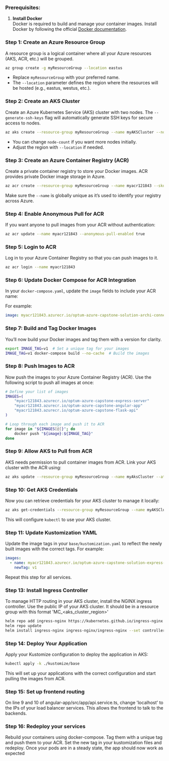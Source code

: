 ### Prerequisites:
1. **Install Docker**  
   Docker is required to build and manage your container images. Install Docker by following the official [Docker documentation](https://docs.docker.com/get-docker/).

### Step 1: Create an Azure Resource Group
A resource group is a logical container where all your Azure resources (AKS, ACR, etc.) will be grouped.

```bash
az group create -g myResourceGroup --location eastus
```

- Replace `myResourceGroup` with your preferred name.
- The `--location` parameter defines the region where the resources will be hosted (e.g., eastus, westus, etc.).

### Step 2: Create an AKS Cluster
Create an Azure Kubernetes Service (AKS) cluster with two nodes. The `--generate-ssh-keys` flag will automatically generate SSH keys for secure access to nodes.

```bash
az aks create --resource-group myResourceGroup --name myAKSCluster --node-count 2 --generate-ssh-keys --location eastus
```

- You can change `node-count` if you want more nodes initially.
- Adjust the region with `--location` if needed.

### Step 3: Create an Azure Container Registry (ACR)
Create a private container registry to store your Docker images. ACR provides private Docker image storage in Azure.

```bash
az acr create --resource-group myResourceGroup --name myacr121843 --sku Standard --location eastus
```

Make sure the `--name` is globally unique as it’s used to identify your registry across Azure.

### Step 4: Enable Anonymous Pull for ACR
If you want anyone to pull images from your ACR without authentication:

```bash
az acr update --name myacr121843 --anonymous-pull-enabled true
```

### Step 5: Login to ACR
Log in to your Azure Container Registry so that you can push images to it.

```bash
az acr login --name myacr121843
```

### Step 6: Update Docker Compose for ACR Integration
In your `docker-compose.yaml`, update the `image` fields to include your ACR name:

For example:
```yaml
image: myacr121843.azurecr.io/optum-azure-capstone-solution-archi-connect-frontend:${IMAGE_TAG}
```

### Step 7: Build and Tag Docker Images
You’ll now build your Docker images and tag them with a version for clarity.

```bash
export IMAGE_TAG=v1  # Set a unique tag for your images
IMAGE_TAG=v1 docker-compose build --no-cache  # Build the images
```

### Step 8: Push Images to ACR
Now push the images to your Azure Container Registry (ACR). Use the following script to push all images at once:

```bash
# Define your list of images
IMAGES=(
    "myacr121843.azurecr.io/optum-azure-capstone-express-server"
    "myacr121843.azurecr.io/optum-azure-capstone-angular-app"
    "myacr121843.azurecr.io/optum-azure-capstone-flask-api"
)

# Loop through each image and push it to ACR
for image in "${IMAGES[@]}"; do
    docker push "${image}:${IMAGE_TAG}"
done
```

### Step 9: Allow AKS to Pull from ACR
AKS needs permission to pull container images from ACR. Link your AKS cluster with the ACR using:

```bash
az aks update --resource-group myResourceGroup --name myAksCluster --attach-acr myacr121843
```

### Step 10: Get AKS Credentials
Now you can retrieve credentials for your AKS cluster to manage it locally:

```bash
az aks get-credentials --resource-group myResourceGroup --name myAKSCluster
```

This will configure `kubectl` to use your AKS cluster.

### Step 11: Update Kustomization YAML
Update the image tags in your `base/kustomization.yaml` to reflect the newly built images with the correct tags. For example:

```yaml
images:
  - name: myacr121843.azurecr.io/optum-azure-capstone-solution-express-server
    newTag: v1
```

Repeat this step for all services.

### Step 13: Install Ingress Controller
To manage HTTP routing in your AKS cluster, install the NGINX ingress controller. Use the public IP of your AKS cluster. It should be in a resource group with this format 'MC_<your-rg-name>_<your-aks-cluster-name>_<aks_cluster_region>'

```bash
helm repo add ingress-nginx https://kubernetes.github.io/ingress-nginx
helm repo update
helm install ingress-nginx ingress-nginx/ingress-nginx --set controller.service.loadBalancerIP=<your-public-ip>
```

### Step 14: Deploy Your Application
Apply your Kustomize configuration to deploy the application in AKS:

```bash
kubectl apply -k ./kustomize/base
```

This will set up your applications with the correct configuration and start pulling the images from ACR.

### Step 15: Set up frontend routing

On line 9 and 10 of angular-app/src/app/api.service.ts, change 'localhost' to the IPs of your load balancer services. This allows the frontend to talk to the backends.

### Step 16: Redeploy your services

Rebuild your containers using docker-compose. Tag them with a unique tag and push them to your ACR. Set the new tag in your kustomization files and redeploy. Once your pods are in a steady state, the app should now work as expected
